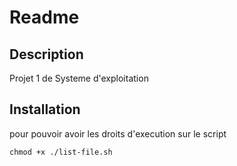 # Readme

## Description
Projet 1 de Systeme d'exploitation

## Installation
pour pouvoir avoir les droits d'execution sur le script
```shell
chmod +x ./list-file.sh
```

